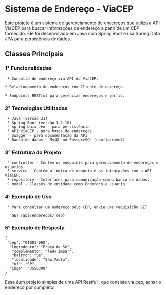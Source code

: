 
# Sistema de Endereço - ViaCEP



Este projeto é um sistema de gerenciamento de endereços que utiliza a API ViaCEP para buscar informações de endereço a partir de um CEP fornecido. Ele foi desenvolvido em Java com Spring Boot e usa Spring Data JPA para persistência de dados.





## Classes Principais


### 1° Funcionalidades
 
 
 

     º Consulta de endereço via API do ViaCEP.

    º Relacionamento de endereços com Cliente de endereço.

    º Endpoints RESTful para gerenciar endereços e perfis.





### 2° Tecnologias Utilizadas




     º Java (versão 21)
     ° Spring Boot (versão 3.2.10)
     ° Spring Data JPA - para persistência
     ° API ViaCEP - para busca de endereços
     ° Swagger - para documentação da API
     ° Banco de dados - MySQL ou PostgreSQL (configurável)




### 3° Estrutura do Projeto




     ° controller - Contém os endpoints para gerenciamento de endereços e usuários.
     ° service - Contém a lógica de negócio e as integrações com a API ViaCEP.
     º repository - Interfaces para comunicação com o banco de dados.
     º model - Classes de entidade como Endereco e Usuario.


### 4° Exemplo de Uso

     ° Para consultar um endereço pelo CEP, envie uma requisição GET

      °GET /api/enderecos/{cep}




### 5° Exemplo de Resposta

    {
     "cep": "01001-000",
      "logradouro": "Praça da Sé",
       "complemento": "lado ímpar",
       "bairro": "Sé",
       "localidade": "São Paulo",
       "uf": "SP",
      "ibge": "3550308"
    }

   Esse éum projeto simples de uma API Restfull, que consiste via cep, achar o endereço por completo!
 
 


